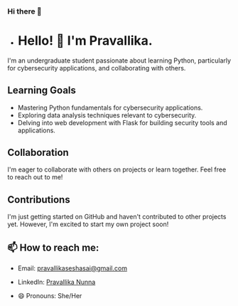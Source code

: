 ### Hi there 👋

<!--
**pravallika-nunna/pravallika-nunna** is a ✨ _special_ ✨ repository because its `README.md` (this file) appears on your GitHub profile.

Here are some ideas to get you started:

- 🔭 I’m currently working on ...
- 🌱 I’m currently learning ...
- 👯 I’m looking to collaborate on ...
- 🤔 I’m looking for help with ...
- 💬 Ask me about ...
- 📫 How to reach me: ...
- 😄 Pronouns: ...
- ⚡ Fun fact: ...
-->

- # Hello! 👋 I'm Pravallika.

I'm an undergraduate student passionate about learning Python, particularly for cybersecurity applications, and collaborating with others.

## Learning Goals
- Mastering Python fundamentals for cybersecurity applications.
- Exploring data analysis techniques relevant to cybersecurity.
- Delving into web development with Flask for building security tools and applications.

## Collaboration
I'm eager to collaborate with others on projects or learn together. Feel free to reach out to me!

## Contributions
I'm just getting started on GitHub and haven't contributed to other projects yet. 
However, I'm excited to start my own project soon!

## 📫 How to reach me: 
- Email: pravallikaseshasai@gmail.com
 - LinkedIn: [Pravallika Nunna](https://www.linkedin.com/in/pravallika-nunna-15a539255/)

- 😄 Pronouns: She/Her
